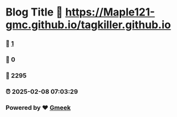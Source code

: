 # Blog Title :link: https://Maple121-gmc.github.io/tagkiller.github.io 
### :page_facing_up: [1](https://Maple121-gmc.github.io/tagkiller.github.io/tag.html) 
### :speech_balloon: 0 
### :hibiscus: 2295 
### :alarm_clock: 2025-02-08 07:03:29 
### Powered by :heart: [Gmeek](https://github.com/Meekdai/Gmeek)
